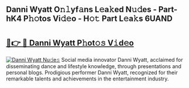 ## Danni Wyatt O𝚗𝚕yf𝚊ns L𝚎a𝚔ed N𝚞𝚍es - Part-hK4 P𝚑𝚘tos Vi𝚍𝚎o - H𝚘𝚝 Part L𝚎a𝚔s 6UAND

# <h2><a href="http://kfefdh.oniu.top/?m=Danni+Wyatt">🔗👉 🔴 Danni Wyatt P𝚑ot𝚘𝚜 V𝚒d𝚎o</a></h2>

[![Danni Wyatt Nu𝚍e𝚜](https://i.imgur.com/0qMVB7G.gif)](http://kfefdh.oniu.top/?m=Danni+Wyatt)
Social media innovator Danni Wyatt, acclaimed for disseminating dance and lifestyle knowledge, through presentations and personal blogs. Prodigious performer Danni Wyatt, recognized for their remarkable talents and achievements in the entertainment industry.  
